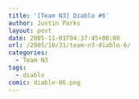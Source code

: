 ```yaml
---
title: '[Team N3] Diablo #6'
author: Justin Parks
layout: post
date: 2005-11-01T04:37:45+00:00
url: /2005/10/31/team-n3-diablo-6/
categories:
  - Team N3
tags:
  - diablo
comic: diablo-06.png
---
```

